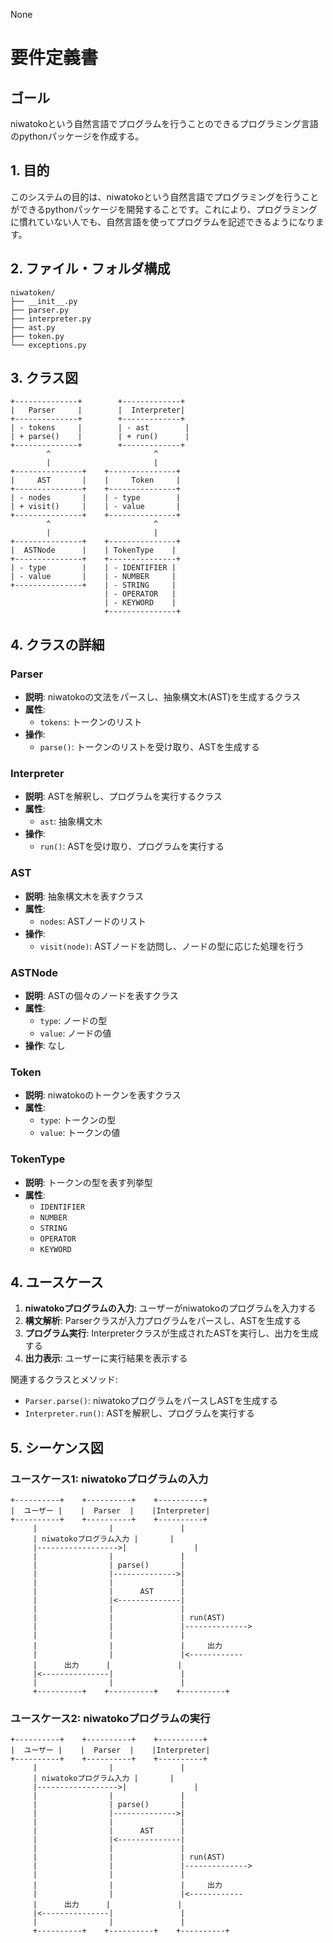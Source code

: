 None

# 要件定義書

## ゴール
niwatokoという自然言語でプログラムを行うことのできるプログラミング言語のpythonパッケージを作成する。

## 1. 目的
このシステムの目的は、niwatokoという自然言語でプログラミングを行うことができるpythonパッケージを開発することです。これにより、プログラミングに慣れていない人でも、自然言語を使ってプログラムを記述できるようになります。

## 2. ファイル・フォルダ構成
```
niwatoken/
├── __init__.py
├── parser.py
├── interpreter.py
├── ast.py
├── token.py
└── exceptions.py
```

## 3. クラス図
```
+--------------+        +-------------+
|   Parser     |        |  Interpreter|
+--------------+        +-------------+
| - tokens     |        | - ast        |
| + parse()    |        | + run()      |
+--------------+        +-------------+
        ^                       ^
        |                       |
+---------------+    +---------------+
|     AST       |    |     Token     |
+---------------+    +---------------+
| - nodes       |    | - type        |
| + visit()     |    | - value       |
+---------------+    +---------------+
        ^                       ^
        |                       |
+---------------+    +---------------+
|  ASTNode      |    | TokenType    |
+---------------+    +---------------+
| - type        |    | - IDENTIFIER |
| - value       |    | - NUMBER     |
+---------------+    | - STRING     |
                     | - OPERATOR   |
                     | - KEYWORD    |
                     +---------------+
```

## 4. クラスの詳細

### Parser
- **説明**: niwatokoの文法をパースし、抽象構文木(AST)を生成するクラス
- **属性**:
  - `tokens`: トークンのリスト
- **操作**:
  - `parse()`: トークンのリストを受け取り、ASTを生成する

### Interpreter
- **説明**: ASTを解釈し、プログラムを実行するクラス
- **属性**:
  - `ast`: 抽象構文木
- **操作**:
  - `run()`: ASTを受け取り、プログラムを実行する

### AST
- **説明**: 抽象構文木を表すクラス
- **属性**:
  - `nodes`: ASTノードのリスト
- **操作**:
  - `visit(node)`: ASTノードを訪問し、ノードの型に応じた処理を行う

### ASTNode
- **説明**: ASTの個々のノードを表すクラス
- **属性**:
  - `type`: ノードの型
  - `value`: ノードの値
- **操作**:
  なし

### Token
- **説明**: niwatokoのトークンを表すクラス
- **属性**:
  - `type`: トークンの型
  - `value`: トークンの値

### TokenType
- **説明**: トークンの型を表す列挙型
- **属性**:
  - `IDENTIFIER`
  - `NUMBER`
  - `STRING`
  - `OPERATOR`
  - `KEYWORD`

## 4. ユースケース
1. **niwatokoプログラムの入力**: ユーザーがniwatokoのプログラムを入力する
2. **構文解析**: Parserクラスが入力プログラムをパースし、ASTを生成する
3. **プログラム実行**: Interpreterクラスが生成されたASTを実行し、出力を生成する
4. **出力表示**: ユーザーに実行結果を表示する

関連するクラスとメソッド:
- `Parser.parse()`: niwatokoプログラムをパースしASTを生成する
- `Interpreter.run()`: ASTを解釈し、プログラムを実行する

## 5. シーケンス図

### ユースケース1: niwatokoプログラムの入力
```
+----------+    +----------+    +----------+
|  ユーザー |    |  Parser  |    |Interpreter|
+----------+    +----------+    +----------+
     |                |               |
     | niwatokoプログラム入力 |       |
     |------------------>|               |
     |                |               |
     |                | parse()       |
     |                |-------------->|
     |                |               |
     |                |      AST      |
     |                |<--------------|
     |                |               |
     |                |               | run(AST)
     |                |               |-------------->
     |                |               |
     |                |               |     出力
     |                |               |<------------
     |      出力      |               |
     |<---------------|               |
     |                |               |
     +----------+    +----------+    +----------+
```

### ユースケース2: niwatokoプログラムの実行
```
+----------+    +----------+    +----------+
|  ユーザー |    |  Parser  |    |Interpreter|
+----------+    +----------+    +----------+
     |                |               |
     | niwatokoプログラム入力 |       |
     |------------------>|               |
     |                |               |
     |                | parse()       |
     |                |-------------->|
     |                |               |
     |                |      AST      |
     |                |<--------------|
     |                |               |
     |                |               | run(AST)
     |                |               |-------------->
     |                |               |
     |                |               |     出力
     |                |               |<------------
     |      出力      |               |
     |<---------------|               |
     |                |               |
     +----------+    +----------+    +----------+
```